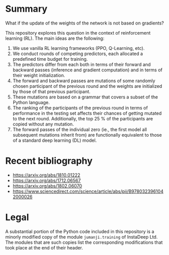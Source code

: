 # Summary

What if the update of the weights of the network is not based on gradients?

This repository explores this question in the context of reinforcement learning (RL). The main
ideas are the following:

1. We use vanilla RL learning frameworks (PPO, Q-Learning, etc).
2. We conduct rounds of competing predictors, each allocated a predefined time budget for training.
3. The predictors differ from each both in terms of their forward and backward passes (inference and
   gradient computation) and in terms of their weight initialization.
5. The forward and backward passes are mutations of some randomly chosen participant of the previous
   round and the weights are initialized by those of that previous participant.
6. These mutations are based on a grammar that covers a subset of the Python language.
7. The ranking of the participants of the previous round in terms of performance in the testing set
   affects their chances of getting mutated to the next round. Additionally, the top 25 % of the
   participants are copied without any mutation.
8. The forward passes of the individual zero (ie., the first model all subsequent mutations inherit
   from) are functionally equivalent to those of a standard deep learning (DL) model.


# Recent bibliography

 * https://arxiv.org/abs/1810.01222
 * https://arxiv.org/abs/1712.06567
 * https://arxiv.org/abs/1802.06070
 * https://www.sciencedirect.com/science/article/abs/pii/B9780323961042000026

# Legal

A substantial portion of the Python code included in this repository is a minorly modified copy of
the module `jumanji.training` of InstaDeep Ltd. The modules that are such copies list the corresponding
modifications that took place at the end of their header.

